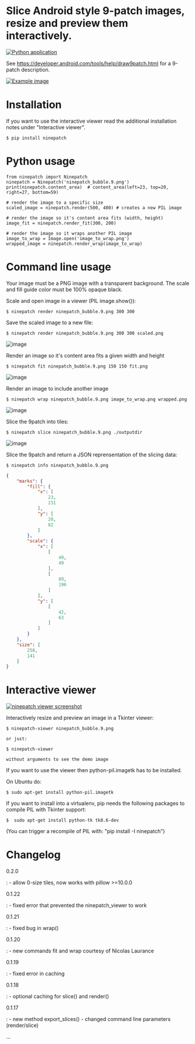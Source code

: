 Slice Android style 9-patch images, resize and preview them interactively.
==========================================================================
[![Python application](https://github.com/vindolin/ninepatch/actions/workflows/python-app.yml/badge.svg)](https://github.com/vindolin/ninepatch/actions/workflows/python-app.yml)

See <https://developer.android.com/tools/help/draw9patch.html> for a
9-patch description.

[![Example image](https://raw.githubusercontent.com/vindolin/ninepatch/master/src/ninepatch/data/ninepatch_bubble.9.png)](https://raw.githubusercontent.com/vindolin/ninepatch/master/src/ninepatch/data/ninepatch_bubble.9.png)

Installation
============

If you want to use the interactive viewer read the additional
installation notes under "Interactive viewer".

    $ pip install ninepatch

Python usage
============

``` {.sourceCode .python}
from ninepatch import Ninepatch
ninepatch = Ninepatch('ninepatch_bubble.9.png')
print(ninepatch.content_area)  # content_area(left=23, top=20, right=27, bottom=59)

# render the image to a specific size
scaled_image = ninepatch.render(500, 400) # creates a new PIL image

# render the image so it's content area fits (width, height)
image_fit = ninepatch.render_fit(300, 200)

# render the image so it wraps another PIL image
image_to_wrap = Image.open('image_to_wrap.png')
wrapped_image = ninepatch.render_wrap(image_to_wrap)
```

Command line usage
==================

Your image must be a PNG image with a transparent background. The scale
and fill guide color must be 100% opaque black.

Scale and open image in a viewer (PIL image.show()):

    $ ninepatch render ninepatch_bubble.9.png 300 300

Save the scaled image to a new file:

    $ ninepatch render ninepatch_bubble.9.png 300 300 scaled.png

![image](https://raw.githubusercontent.com/vindolin/ninepatch/master/src/ninepatch/data/ninepatch_bubble_300x300.png)

Render an image so it's content area fits a given width and height

    $ ninepatch fit ninepatch_bubble.9.png 150 150 fit.png

![image](https://raw.githubusercontent.com/vindolin/ninepatch/master/src/ninepatch/data/fit.png)

Render an image to include another image

    $ ninepatch wrap ninepatch_bubble.9.png image_to_wrap.png wrapped.png

![image](https://raw.githubusercontent.com/vindolin/ninepatch/master/src/ninepatch/data/wrapped.png)

Slice the 9patch into tiles:

    $ ninepatch slice ninepatch_bubble.9.png ./outputdir

![image](https://raw.githubusercontent.com/vindolin/ninepatch/master/src/ninepatch/data/slice_export.png)

Slice the 9patch and return a JSON reprensentation of the slicing data:

    $ ninepatch info ninepatch_bubble.9.png

```JSON
{
    "marks": {
        "fill": {
            "x": [
                23,
                231
            ],
            "y": [
                20,
                82
            ]
        },
        "scale": {
            "x": [
                [
                    49,
                    49
                ],
                [
                    89,
                    196
                ]
            ],
            "y": [
                [
                    42,
                    63
                ]
            ]
        }
    },
    "size": [
        258,
        141
    ]
}
```

Interactive viewer
==================

[![ninepatch viewer screenshot](https://raw.githubusercontent.com/vindolin/ninepatch/master/src/ninepatch/data/ninepatch_viewer_screenshot.png)](https://raw.githubusercontent.com/vindolin/ninepatch/master/src/ninepatch/data/ninepatch_viewer_screenshot.png)

Interactively resize and preview an image in a Tkinter viewer:

    $ ninepatch-viewer ninepatch_bubble.9.png

    or just:

    $ ninepatch-viewer

    without arguments to see the demo image

If you want to use the viewer then python-pil.imagetk has to be
installed.

On Ubuntu do:

    $ sudo apt-get install python-pil.imagetk

If you want to install into a virtualenv, pip needs the following
packages to compile PIL with Tkinter support:

    $  sudo apt-get install python-tk tk8.6-dev

(You can trigger a recompile of PIL with: "pip install -I ninepatch")

Changelog
=========
0.2.0

:   -   allow 0-size tiles, now works with pillow >=10.0.0

0.1.22

:   -   fixed error that prevented the ninepatch_viewer to work

0.1.21

:   -   fixed bug in wrap()

0.1.20

:   -   new commands fit and wrap courtesy of Nicolas Laurance

0.1.19

:   -   fixed error in caching

0.1.18

:   -   optional caching for slice() and render()

0.1.17

:   -   new method export\_slices()
    -   changed command line parameters (render/slice)

...
